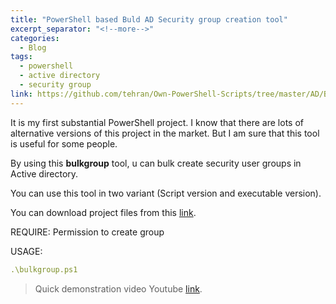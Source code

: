 ```yaml
---
title: "PowerShell based Buld AD Security group creation tool"
excerpt_separator: "<!--more-->"
categories:
  - Blog
tags:
  - powershell
  - active directory
  - security group
link: https://github.com/tehran/Own-PowerShell-Scripts/tree/master/AD/BulkGroup
---
```


It is my first substantial PowerShell project.
I know that there are lots of alternative versions of this project in the market.
But I am sure that this tool is useful for some people.
<!--more-->

By using this **bulkgroup** tool, u can bulk create security user groups in Active directory.

You can use this tool in two variant (Script version and executable version).

You can download project files from this [link](https://github.com/tehran/Own-PowerShell-Scripts/tree/master/AD/BulkGroup).

REQUIRE:  Permission to create group

USAGE:
```yaml
.\bulkgroup.ps1
```

> Quick demonstration video Youtube [link](#).